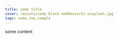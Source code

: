 ```yaml
---
title: some title
cover: /assets/cody-black-nm89mzvar5i-unsplash.jpg
tags: some,two,sample
---
```

some content